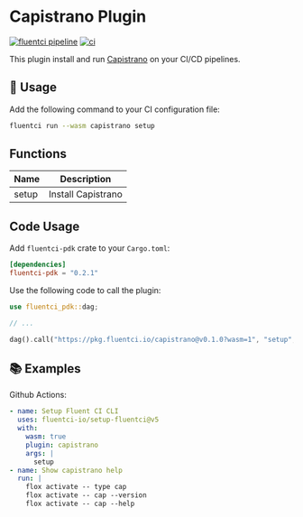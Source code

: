 # Capistrano Plugin

[![fluentci pipeline](https://shield.fluentci.io/x/capistrano)](https://pkg.fluentci.io/capistrano)
[![ci](https://github.com/fluentci-io/capistrano-plugin/actions/workflows/ci.yml/badge.svg)](https://github.com/fluentci-io/capistrano-plugin/actions/workflows/ci.yml)

This plugin install and run [Capistrano](https://capistranorb.com/) on your CI/CD pipelines.

## 🚀 Usage

Add the following command to your CI configuration file:

```bash
fluentci run --wasm capistrano setup
```

## Functions

| Name      | Description                                |
| --------- | ------------------------------------------ |
| setup     | Install Capistrano                         |

## Code Usage

Add `fluentci-pdk` crate to your `Cargo.toml`:

```toml
[dependencies]
fluentci-pdk = "0.2.1"
```

Use the following code to call the plugin:

```rust
use fluentci_pdk::dag;

// ...

dag().call("https://pkg.fluentci.io/capistrano@v0.1.0?wasm=1", "setup", vec!["latest"])?;
```

## 📚 Examples

Github Actions:

```yaml
- name: Setup Fluent CI CLI
  uses: fluentci-io/setup-fluentci@v5
  with:
    wasm: true
    plugin: capistrano
    args: |
      setup
- name: Show capistrano help
  run: |
    flox activate -- type cap
    flox activate -- cap --version
    flox activate -- cap --help
```
